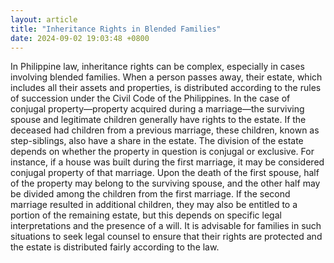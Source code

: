 ```yaml
---
layout: article
title: "Inheritance Rights in Blended Families"
date: 2024-09-02 19:03:48 +0800
---
```


<p>In Philippine law, inheritance rights can be complex, especially in cases involving blended families. When a person passes away, their estate, which includes all their assets and properties, is distributed according to the rules of succession under the Civil Code of the Philippines. In the case of conjugal property—property acquired during a marriage—the surviving spouse and legitimate children generally have rights to the estate. If the deceased had children from a previous marriage, these children, known as step-siblings, also have a share in the estate. The division of the estate depends on whether the property in question is conjugal or exclusive. For instance, if a house was built during the first marriage, it may be considered conjugal property of that marriage. Upon the death of the first spouse, half of the property may belong to the surviving spouse, and the other half may be divided among the children from the first marriage. If the second marriage resulted in additional children, they may also be entitled to a portion of the remaining estate, but this depends on specific legal interpretations and the presence of a will. It is advisable for families in such situations to seek legal counsel to ensure that their rights are protected and the estate is distributed fairly according to the law.</p>